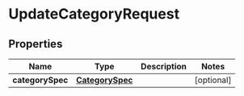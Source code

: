 

# UpdateCategoryRequest


## Properties

| Name | Type | Description | Notes |
|------------ | ------------- | ------------- | -------------|
|**categorySpec** | [**CategorySpec**](CategorySpec.md) |  |  [optional] |



